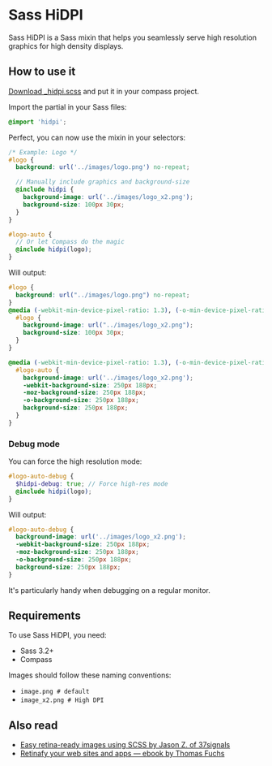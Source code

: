 # Sass HiDPI

Sass HiDPI is a Sass mixin that helps you seamlessly serve high resolution 
graphics for high density displays.

## How to use it

[Download _hidpi.scss](https://raw.github.com/Kaelig/sass-hidpi/master/_hidpi.scss)
and put it in your compass project.

Import the partial in your Sass files:

```scss
@import 'hidpi';
```

Perfect, you can now use the mixin in your selectors:

```scss
/* Example: Logo */
#logo {
  background: url('../images/logo.png') no-repeat;

  // Manually include graphics and background-size
  @include hidpi {
    background-image: url('../images/logo_x2.png');
    background-size: 100px 30px;
  }
}

#logo-auto {
  // Or let Compass do the magic
  @include hidpi(logo);
}
```

Will output:

```css
#logo {
  background: url("../images/logo.png") no-repeat;
}
@media (-webkit-min-device-pixel-ratio: 1.3), (-o-min-device-pixel-ratio: 2.6 / 2), (min--moz-device-pixel-ratio: 1.3), (min-device-pixel-ratio: 1.3) {
  #logo {
    background-image: url("../images/logo_x2.png");
    background-size: 100px 30px;
  }
}

@media (-webkit-min-device-pixel-ratio: 1.3), (-o-min-device-pixel-ratio: 2.6 / 2), (min--moz-device-pixel-ratio: 1.3), (min-device-pixel-ratio: 1.3) {
  #logo-auto {
    background-image: url('../images/logo_x2.png');
    -webkit-background-size: 250px 188px;
    -moz-background-size: 250px 188px;
    -o-background-size: 250px 188px;
    background-size: 250px 188px;
  }
}
```

### Debug mode

You can force the high resolution mode:

```scss
#logo-auto-debug {
  $hidpi-debug: true; // Force high-res mode
  @include hidpi(logo);
}
```

Will output:

```css
#logo-auto-debug {
  background-image: url('../images/logo_x2.png');
  -webkit-background-size: 250px 188px;
  -moz-background-size: 250px 188px;
  -o-background-size: 250px 188px;
  background-size: 250px 188px;
}
```

It's particularly handy when debugging on a regular monitor.

## Requirements

To use Sass HiDPI, you need:

- Sass 3.2+
- Compass

Images should follow these naming conventions:

- `image.png # default`
- `image_x2.png # High DPI`

## Also read

- [Easy retina-ready images using SCSS by Jason Z. of 37signals](http://37signals.com/svn/posts/3271-easy-retina-ready-images-using-scss)
- [Retinafy your web sites and apps — ebook by Thomas Fuchs](http://retinafy.me/)